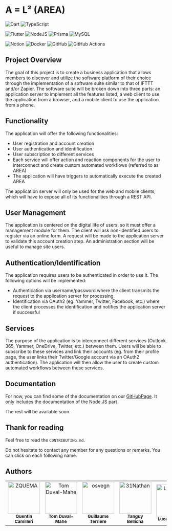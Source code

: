 # **A = L² (AREA)**

![Dart](https://img.shields.io/badge/dart-%230175C2.svg?style=for-the-badge&logo=dart&logoColor=white)
![TypeScript](https://img.shields.io/badge/typescript-%23007ACC.svg?style=for-the-badge&logo=typescript&logoColor=white)

![Flutter](https://img.shields.io/badge/Flutter-%2302569B.svg?style=for-the-badge&logo=Flutter&logoColor=white)
![NodeJS](https://img.shields.io/badge/node.js-6DA55F?style=for-the-badge&logo=node.js&logoColor=white)
![Prisma](https://img.shields.io/badge/Prisma-3982CE?style=for-the-badge&logo=Prisma&logoColor=white)
![MySQL](https://img.shields.io/badge/mysql-%2300f.svg?style=for-the-badge&logo=mysql&logoColor=white)

![Notion](https://img.shields.io/badge/Notion-%23000000.svg?style=for-the-badge&logo=notion&logoColor=white)
![Docker](https://img.shields.io/badge/docker-%230db7ed.svg?style=for-the-badge&logo=docker&logoColor=white)
![GitHub](https://img.shields.io/badge/github-%23121011.svg?style=for-the-badge&logo=github&logoColor=white)
![GitHub Actions](https://img.shields.io/badge/github%20actions-%232671E5.svg?style=for-the-badge&logo=githubactions&logoColor=white)

## **Project Overview**

The goal of this project is to create a business application that allows members to discover and utilize the software platform of their choice through the implementation of a software suite similar to that of IFTTT and/or Zapier. The software suite will be broken down into three parts: an application server to implement all the features listed, a web client to use the application from a browser, and a mobile client to use the application from a phone.

## **Functionality**

The application will offer the following functionalities:

- User registration and account creation
- User authentication and identification
- User subscription to different services
- Each service will offer action and reaction components for the user to interconnect and create custom automated workflows (referred to as AREA)
- The application will have triggers to automatically execute the created AREA

The application server will only be used for the web and mobile clients, which will have to expose all of its functionalities through a REST API.

## **User Management**

The application is centered on the digital life of users, so it must offer a management module for them. The client will ask non-identified users to register via an online form. A request will be made to the application server to validate this account creation step. An administration section will be useful to manage site users.

## **Authentication/Identification**

The application requires users to be authenticated in order to use it. The following options will be implemented:

- Authentication via username/password where the client transmits the request to the application server for processing
- Identification via OAuth2 (eg. Yammer, Twitter, Facebook, etc.) where the client processes the identification and notifies the application server if successful

## **Services**

The purpose of the application is to interconnect different services (Outlook 365, Yammer, OneDrive, Twitter, etc.) between them. Users will be able to subscribe to these services and link their accounts (eg. from their profile page, the user links their Twitter/Google account via an OAuth2 authentication). The application will then allow the user to create custom automated workflows between these services.

## **Documentation**

For now, you can find some of the documentation on our [GitHubPage](https://epitech-nantes-tek3.github.io/A-equals-l-squared/index.html). It only includes the documentation of the Node.JS part

The rest will be available soon.

## **Thank for reading**

Feel free to read the `CONTRIBUTING.md`.

Do not hesitate to contact any member for any questions or remarks. You can click on each following name.

## **Authors**

<table>
    <tbody>
        <tr>
            <td align="center">
                <a href="https://github.com/ZQUEMA/">
                    <img src="https://avatars.githubusercontent.com/u/56249749?s=96&v=4" width="100px;" alt="ZQUEMA"/><br/>
                    <sub><b>Quentin Camilleri</b></sub>
                </a><br/>
            </td>
            <td align="center">
                <a href="https://github.com/TomDUVAL-MAHE">
                    <img src="https://avatars.githubusercontent.com/u/72017980?v=4" width="100px;" alt="Tom Duval-Mahe"/><br/>
                    <sub><b>Tom Duval-Mahe</b></sub>
                </a><br/>
            </td>
            <td align="center">
                <a href="https://github.com/GuyomT">
                    <img src="https://avatars.githubusercontent.com/u/71885064?v=4" width="100px;" alt="osvegn"/><br/>
                    <sub><b>Guillaume Terriere</b></sub>
                </a><br/>
            </td>
            <td align="center">
                <a href="https://github.com/tbellicha">
                    <img src="https://avatars.githubusercontent.com/u/72006230?v=4" width="100px;" alt="31Nathan"/><br/>
                    <sub><b>Tanguy Bellicha</b></sub>
                </a><br/>
            </td>
            <td align="center">
                <a href="https://github.com/LucasTesnier/">
                    <img src="https://avatars.githubusercontent.com/u/72015360?v=4" width="100px;" alt="LucasTesnier"/><br/>
                    <sub><b>Lucas Tesnier</b></sub>
                </a><br/>
            </td>
        </tr>
    </tbody>
</table>
